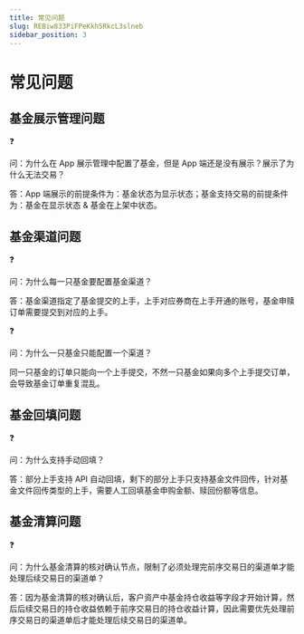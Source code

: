 ```yaml
---
title: 常见问题
slug: REBiw833PiFPeKkh5RkcL3slneb
sidebar_position: 3
---
```



# 常见问题

## 基金展示管理问题

<div class="callout callout-bg-2 callout-border-2">
<div class='callout-emoji'>❓</div>
<p>问：为什么在 App 展示管理中配置了基金，但是 App 端还是没有展示？展示了为什么无法交易？</p>
</div>

答：App 端展示的前提条件为：基金状态为显示状态；基金支持交易的前提条件为：基金在显示状态 & 基金在上架中状态。

## 基金渠道问题

<div class="callout callout-bg-2 callout-border-2">
<div class='callout-emoji'>❓</div>
<p>问：为什么每一只基金要配置基金渠道？</p>
</div>

答：基金渠道指定了基金提交的上手，上手对应券商在上手开通的账号，基金申赎订单需要提交到对应的上手。

<div class="callout callout-bg-2 callout-border-2">
<div class='callout-emoji'>❓</div>
<p>问：为什么一只基金只能配置一个渠道？</p>
</div>

同一只基金的订单只能向一个上手提交，不然一只基金如果向多个上手提交订单，会导致基金订单重复混乱。

## 基金回填问题

<div class="callout callout-bg-2 callout-border-2">
<div class='callout-emoji'>❓</div>
<p>问：为什么支持手动回填？</p>
</div>

答：部分上手支持 API 自动回填，剩下的部分上手只支持基金文件回传，针对基金文件回传类型的上手，需要人工回填基金申购金额、赎回份额等信息。

## 基金清算问题

<div class="callout callout-bg-2 callout-border-2">
<div class='callout-emoji'>❓</div>
<p>问：为什么基金清算的核对确认节点，限制了必须处理完前序交易日的渠道单才能处理后续交易日的渠道单？</p>
</div>

答：因为基金清算的核对确认后，客户资产中基金持仓收益等字段才开始计算，然后后续交易日的持仓收益依赖于前序交易日的持仓收益计算，因此需要优先处理前序交易日的渠道单后才能处理后续交易日的渠道单。


